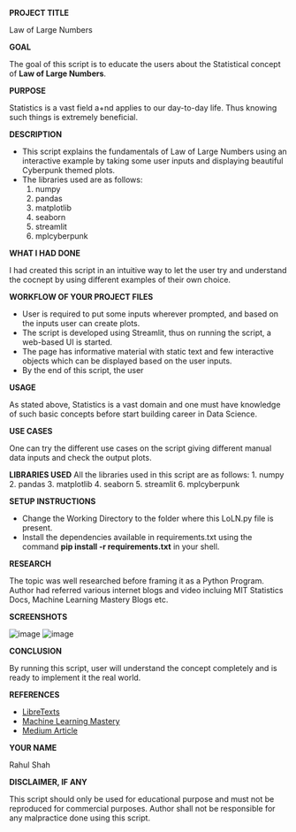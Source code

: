 **PROJECT TITLE**

Law of Large Numbers


**GOAL**

The goal of this script is to educate the users about the Statistical concept of **Law of Large Numbers**.


**PURPOSE**

Statistics is a vast field a+nd applies to our day-to-day life. Thus knowing such things is extremely beneficial. 


**DESCRIPTION**

- This script explains the fundamentals of Law of Large Numbers using an interactive example by taking some user inputs and displaying beautiful Cyberpunk themed plots.
- The libraries used are as follows:
	1. numpy
	2. pandas
	3. matplotlib
	4. seaborn
	5. streamlit
	6. mplcyberpunk
	

**WHAT I HAD DONE**

I had created this script in an intuitive way to let the user try and understand the cocnept by using different examples of their own choice.


**WORKFLOW OF YOUR PROJECT FILES**

- User is required to put some inputs wherever prompted, and based on the inputs user can create plots.
- The script is developed using Streamlit, thus on running the script, a web-based UI is started. 
- The page has informative material with static text and few interactive objects which can be displayed based on the user inputs.
- By the end of this script, the user 


**USAGE**

As stated above, Statistics is a vast domain and one must have knowledge of such basic concepts before start building career in Data Science.


**USE CASES**

One can try the different use cases on the script giving different manual data inputs and check the output plots.


**LIBRARIES USED**
All the libraries used in this script are as follows:
	1. numpy
	2. pandas
	3. matplotlib
	4. seaborn
	5. streamlit
	6. mplcyberpunk


**SETUP INSTRUCTIONS**

- Change the Working Directory to the folder where this LoLN.py file is present.
- Install the dependencies available in requirements.txt using the command **pip install -r requirements.txt** in your shell.


**RESEARCH**

The topic was well researched before framing it as a Python Program. Author had referred various internet blogs and video incluing MIT Statistics Docs, Machine Learning Mastery Blogs etc.


**SCREENSHOTS**

![image](https://user-images.githubusercontent.com/43356237/139462240-b9f389fd-b068-418d-9a88-58130f0b0333.png)
![image](https://user-images.githubusercontent.com/43356237/139462275-e6ca5c9e-7b76-45ee-8ca7-07d77546111b.png)



**CONCLUSION**

By running this script, user will understand the concept completely and is ready to implement it the real world.


**REFERENCES**

* [LibreTexts](https://stats.libretexts.org/Bookshelves/Probability_Theory/Probability_Mathematical_Statistics_and_Stochastic_Processes_(Siegrist)/06%3A_Random_Samples/6.03%3A_The_Law_of_Large_Numbers)
* [Machine Learning Mastery](https://machinelearningmastery.com/a-gentle-introduction-to-the-law-of-large-numbers-in-machine-learning/)
* [Medium Article](https://medium.com/analytics-vidhya/the-complete-beginners-guide-to-law-of-large-numbers-5-facts-about-law-of-large-numbers-e33cf0e10ffe)

**YOUR NAME**

Rahul Shah


**DISCLAIMER, IF ANY**

This script should only be used for educational purpose and must not be reproduced for commercial purposes. Author shall not be responsible for any malpractice done using this script.

